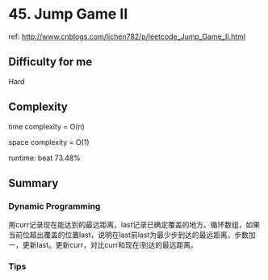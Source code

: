 # 45. Jump Game II

ref: http://www.cnblogs.com/lichen782/p/leetcode_Jump_Game_II.html

## Difficulty for me

Hard

## Complexity
time complexity = O(n)

space complexity = O(1)

runtime: beat 73.48%

## Summary
### Dynamic Programming

用curr记录现在能达到的最远距离，last记录已确定覆盖的地方。循环数组，如果当前位超出覆盖的位置last，说明在last前last为最少步到达的最远距离，步数加一，更新last。更新curr，对比curr和现在i到达的最远距离。

### Tips

